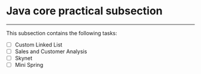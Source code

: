 # Java core practical subsection
---

This subsection contains the following tasks:
- [ ] Custom Linked List
- [ ] Sales and Customer Analysis
- [ ] Skynet
- [ ] Mini Spring